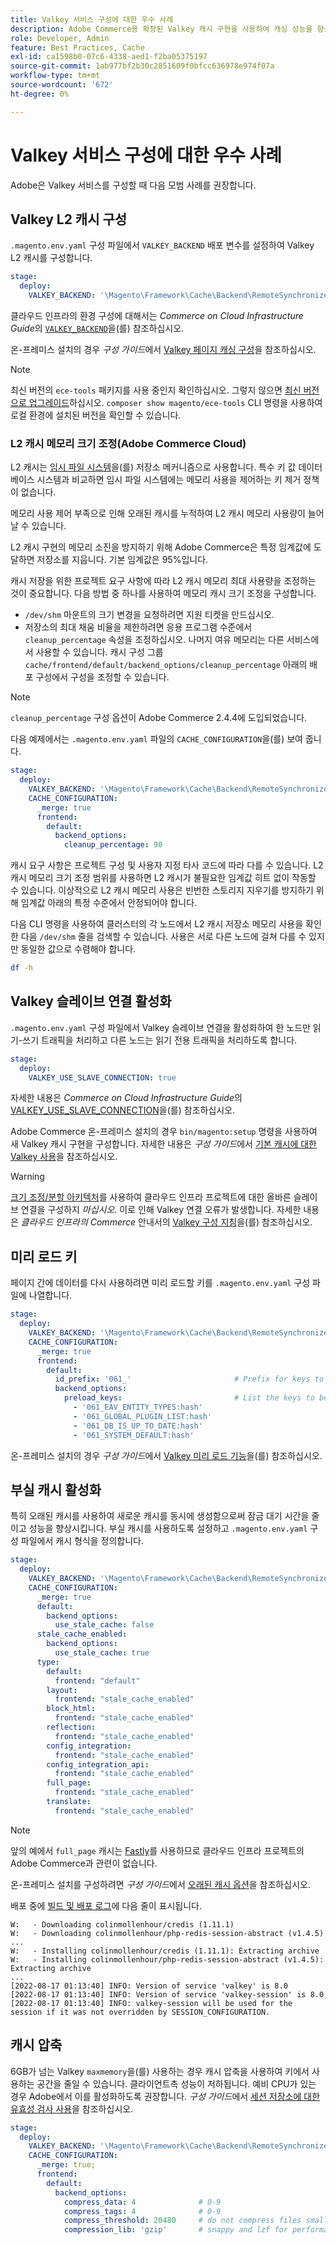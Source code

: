 ```yaml
---
title: Valkey 서비스 구성에 대한 우수 사례
description: Adobe Commerce용 확장된 Valkey 캐시 구현을 사용하여 캐싱 성능을 향상시키는 방법을 알아봅니다.
role: Developer, Admin
feature: Best Practices, Cache
exl-id: ca1598b0-07c6-4338-aed1-f2ba05375197
source-git-commit: 1ab977bf2b30c2851609f0bfcc636978e974f07a
workflow-type: tm+mt
source-wordcount: '672'
ht-degree: 0%

---
```


# Valkey 서비스 구성에 대한 우수 사례

Adobe은 Valkey 서비스를 구성할 때 다음 모범 사례를 권장합니다.

## Valkey L2 캐시 구성

`.magento.env.yaml` 구성 파일에서 `VALKEY_BACKEND` 배포 변수를 설정하여 Valkey L2 캐시를 구성합니다.

```yaml
stage:
  deploy:
    VALKEY_BACKEND: '\Magento\Framework\Cache\Backend\RemoteSynchronizedCache'
```

클라우드 인프라의 환경 구성에 대해서는 _Commerce on Cloud Infrastructure Guide_&#x200B;의 [`VALKEY_BACKEND`](https://experienceleague.adobe.com/ko/docs/commerce-on-cloud/user-guide/configure/env/stage/variables-deploy#valkey_backend)을(를) 참조하십시오.

온-프레미스 설치의 경우 _구성 가이드_&#x200B;에서 [Valkey 페이지 캐싱 구성](../../../configuration/cache/valkey-pg-cache.md#configure-page-caching)을 참조하십시오.

>[!NOTE]
>
>최신 버전의 `ece-tools` 패키지를 사용 중인지 확인하십시오. 그렇지 않으면 [최신 버전으로 업그레이드](https://experienceleague.adobe.com/ko/docs/commerce-on-cloud/user-guide/dev-tools/ece-tools/update-package)하십시오. `composer show magento/ece-tools` CLI 명령을 사용하여 로컬 환경에 설치된 버전을 확인할 수 있습니다.

### L2 캐시 메모리 크기 조정(Adobe Commerce Cloud)

L2 캐시는 [임시 파일 시스템](https://en.wikipedia.org/wiki/Tmpfs)을(를) 저장소 메커니즘으로 사용합니다. 특수 키 값 데이터베이스 시스템과 비교하면 임시 파일 시스템에는 메모리 사용을 제어하는 키 제거 정책이 없습니다.

메모리 사용 제어 부족으로 인해 오래된 캐시를 누적하여 L2 캐시 메모리 사용량이 늘어날 수 있습니다.

L2 캐시 구현의 메모리 소진을 방지하기 위해 Adobe Commerce은 특정 임계값에 도달하면 저장소를 지웁니다. 기본 임계값은 95%입니다.

캐시 저장을 위한 프로젝트 요구 사항에 따라 L2 캐시 메모리 최대 사용량을 조정하는 것이 중요합니다. 다음 방법 중 하나를 사용하여 메모리 캐시 크기 조정을 구성합니다.

- `/dev/shm` 마운트의 크기 변경을 요청하려면 지원 티켓을 만드십시오.
- 저장소의 최대 채움 비율을 제한하려면 응용 프로그램 수준에서 `cleanup_percentage` 속성을 조정하십시오. 나머지 여유 메모리는 다른 서비스에서 사용할 수 있습니다.
캐시 구성 그룹 `cache/frontend/default/backend_options/cleanup_percentage` 아래의 배포 구성에서 구성을 조정할 수 있습니다.

>[!NOTE]
>
>`cleanup_percentage` 구성 옵션이 Adobe Commerce 2.4.4에 도입되었습니다.

다음 예제에서는 `.magento.env.yaml` 파일의 `CACHE_CONFIGURATION`을(를) 보여 줍니다.

```yaml
stage:
  deploy:
    VALKEY_BACKEND: '\Magento\Framework\Cache\Backend\RemoteSynchronizedCache'
    CACHE_CONFIGURATION:
      _merge: true
      frontend:
        default:
          backend_options:
            cleanup_percentage: 90
```

캐시 요구 사항은 프로젝트 구성 및 사용자 지정 타사 코드에 따라 다를 수 있습니다. L2 캐시 메모리 크기 조정 범위를 사용하면 L2 캐시가 불필요한 임계값 히트 없이 작동할 수 있습니다.
이상적으로 L2 캐시 메모리 사용은 빈번한 스토리지 지우기를 방지하기 위해 임계값 아래의 특정 수준에서 안정되어야 합니다.

다음 CLI 명령을 사용하여 클러스터의 각 노드에서 L2 캐시 저장소 메모리 사용을 확인한 다음 `/dev/shm` 줄을 검색할 수 있습니다.
사용은 서로 다른 노드에 걸쳐 다를 수 있지만 동일한 값으로 수렴해야 합니다.

```bash
df -h
```

## Valkey 슬레이브 연결 활성화

`.magento.env.yaml` 구성 파일에서 Valkey 슬레이브 연결을 활성화하여 한 노드만 읽기-쓰기 트래픽을 처리하고 다른 노드는 읽기 전용 트래픽을 처리하도록 합니다.

```yaml
stage:
  deploy:
    VALKEY_USE_SLAVE_CONNECTION: true
```

자세한 내용은 _Commerce on Cloud Infrastructure Guide_&#x200B;의 [VALKEY_USE_SLAVE_CONNECTION](https://experienceleague.adobe.com/en/docs/commerce-on-cloud/user-guide/configure/env/stage/variables-deploy.html#valkey_use_slave_connection)을(를) 참조하십시오.

Adobe Commerce 온-프레미스 설치의 경우 `bin/magento:setup` 명령을 사용하여 새 Valkey 캐시 구현을 구성합니다. 자세한 내용은 _구성 가이드_&#x200B;에서 [기본 캐시에 대한 Valkey 사용](../../../configuration/cache/valkey-pg-cache.md#configure-page-caching)을 참조하십시오.

>[!WARNING]
>
>[크기 조정/분할 아키텍처](https://experienceleague.adobe.com/ko/docs/commerce-on-cloud/user-guide/architecture/scaled-architecture)를 사용하여 클라우드 인프라 프로젝트에 대한 올바른 슬레이브 연결을 구성하지 _마십시오_. 이로 인해 Valkey 연결 오류가 발생합니다. 자세한 내용은 _클라우드 인프라의 Commerce_ 안내서의 [Valkey 구성 지침](https://experienceleague.adobe.com/ko/docs/commerce-on-cloud/user-guide/configure/env/stage/variables-deploy#valkey_use_slave_connection)을(를) 참조하십시오.

## 미리 로드 키

페이지 간에 데이터를 다시 사용하려면 미리 로드할 키를 `.magento.env.yaml` 구성 파일에 나열합니다.

```yaml
stage:
  deploy:
    VALKEY_BACKEND: '\Magento\Framework\Cache\Backend\RemoteSynchronizedCache'
    CACHE_CONFIGURATION:
      _merge: true
      frontend:
        default:
          id_prefix: '061_'                       # Prefix for keys to be preloaded
          backend_options:
            preload_keys:                         # List the keys to be preloaded
              - '061_EAV_ENTITY_TYPES:hash'
              - '061_GLOBAL_PLUGIN_LIST:hash'
              - '061_DB_IS_UP_TO_DATE:hash'
              - '061_SYSTEM_DEFAULT:hash'
```

온-프레미스 설치의 경우 _구성 가이드_&#x200B;에서 [Valkey 미리 로드 기능](../../../configuration/cache/valkey-pg-cache.md#valkey-preload-feature)을(를) 참조하십시오.

## 부실 캐시 활성화

특히 오래된 캐시를 사용하여 새로운 캐시를 동시에 생성함으로써 잠금 대기 시간을 줄이고 성능을 향상시킵니다. 부실 캐시를 사용하도록 설정하고 `.magento.env.yaml` 구성 파일에서 캐시 형식을 정의합니다.

```yaml
stage:
  deploy:
    VALKEY_BACKEND: '\Magento\Framework\Cache\Backend\RemoteSynchronizedCache'
    CACHE_CONFIGURATION:
      _merge: true
      default:
        backend_options:
          use_stale_cache: false
      stale_cache_enabled:
        backend_options:
          use_stale_cache: true
      type:
        default:
          frontend: "default"
        layout:
          frontend: "stale_cache_enabled"
        block_html:
          frontend: "stale_cache_enabled"
        reflection:
          frontend: "stale_cache_enabled"
        config_integration:
          frontend: "stale_cache_enabled"
        config_integration_api:
          frontend: "stale_cache_enabled"
        full_page:
          frontend: "stale_cache_enabled"
        translate:
          frontend: "stale_cache_enabled"
```

>[!NOTE]
>
>앞의 예에서 `full_page` 캐시는 [Fastly](https://experienceleague.adobe.com/ko/docs/commerce-on-cloud/user-guide/cdn/fastly)를 사용하므로 클라우드 인프라 프로젝트의 Adobe Commerce과 관련이 없습니다.

온-프레미스 설치를 구성하려면 _구성 가이드_&#x200B;에서 [오래된 캐시 옵션](../../../configuration/cache/level-two-cache.md#stale-cache-options)을 참조하십시오.

배포 중에 [빌드 및 배포 로그](https://experienceleague.adobe.com/en/docs/commerce-on-cloud/user-guide/develop/test/log-locations.html#build-and-deploy-logs)에 다음 줄이 표시됩니다.

```
W:   - Downloading colinmollenhour/credis (1.11.1)
W:   - Downloading colinmollenhour/php-redis-session-abstract (v1.4.5)
...
W:   - Installing colinmollenhour/credis (1.11.1): Extracting archive
W:   - Installing colinmollenhour/php-redis-session-abstract (v1.4.5): Extracting archive
...
[2022-08-17 01:13:40] INFO: Version of service 'valkey' is 8.0
[2022-08-17 01:13:40] INFO: Version of service 'valkey-session' is 8.0
[2022-08-17 01:13:40] INFO: valkey-session will be used for the session if it was not overridden by SESSION_CONFIGURATION.
```

## 캐시 압축

6GB가 넘는 Valkey `maxmemory`을(를) 사용하는 경우 캐시 압축을 사용하여 키에서 사용하는 공간을 줄일 수 있습니다. 클라이언트측 성능이 저하됩니다. 예비 CPU가 있는 경우 Adobe에서 이를 활성화하도록 권장합니다. _구성 가이드_&#x200B;에서 [세션 저장소에 대한 유효성 검사 사용](../../../configuration/cache/valkey-session.md)을 참조하십시오.

```yaml
stage:
  deploy:
    VALKEY_BACKEND: '\Magento\Framework\Cache\Backend\RemoteSynchronizedCache'
    CACHE_CONFIGURATION:
      _merge: true;
      frontend:
        default:
          backend_options:
            compress_data: 4              # 0-9
            compress_tags: 4              # 0-9
            compress_threshold: 20480     # do not compress files smaller than this value
            compression_lib: 'gzip'       # snappy and lzf for performance, gzip for high compression (~70%)
```
